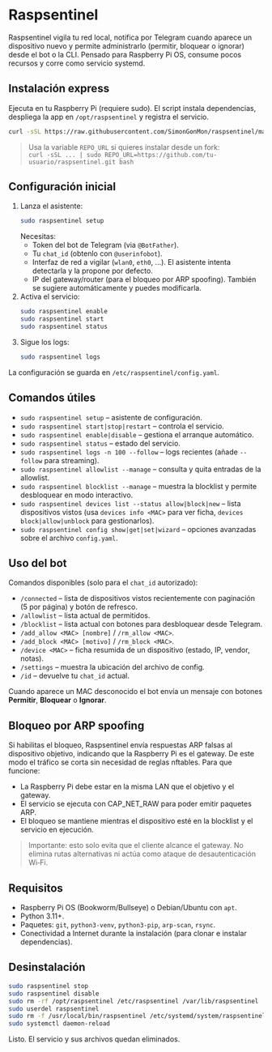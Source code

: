# Raspsentinel

Raspsentinel vigila tu red local, notifica por Telegram cuando aparece un dispositivo nuevo y permite administrarlo (permitir, bloquear o ignorar) desde el bot o la CLI. Pensado para Raspberry Pi OS, consume pocos recursos y corre como servicio systemd.

## Instalación express

Ejecuta en tu Raspberry Pi (requiere sudo). El script instala dependencias, despliega la app en `/opt/raspsentinel` y registra el servicio.

```bash
curl -sSL https://raw.githubusercontent.com/SimonGonMon/raspsentinel/main/install.sh | sudo bash
```

> Usa la variable `REPO_URL` si quieres instalar desde un fork:  
> `curl -sSL ... | sudo REPO_URL=https://github.com/tu-usuario/raspsentinel.git bash`

## Configuración inicial

1. Lanza el asistente:
   ```bash
   sudo raspsentinel setup
   ```
   Necesitas:
   - Token del bot de Telegram (via `@BotFather`).
   - Tu `chat_id` (obtenlo con `@userinfobot`).
   - Interfaz de red a vigilar (`wlan0`, `eth0`, ...). El asistente intenta detectarla y la propone por defecto.
   - IP del gateway/router (para el bloqueo por ARP spoofing). También se sugiere automáticamente y puedes modificarla.
2. Activa el servicio:
   ```bash
   sudo raspsentinel enable
   sudo raspsentinel start
   sudo raspsentinel status
   ```
3. Sigue los logs:
   ```bash
   sudo raspsentinel logs
   ```

La configuración se guarda en `/etc/raspsentinel/config.yaml`.

## Comandos útiles

- `sudo raspsentinel setup` – asistente de configuración.
- `sudo raspsentinel start|stop|restart` – controla el servicio.
- `sudo raspsentinel enable|disable` – gestiona el arranque automático.
- `sudo raspsentinel status` – estado del servicio.
- `sudo raspsentinel logs -n 100 --follow` – logs recientes (añade `--follow` para streaming).
- `sudo raspsentinel allowlist --manage` – consulta y quita entradas de la allowlist.
- `sudo raspsentinel blocklist --manage` – muestra la blocklist y permite desbloquear en modo interactivo.
- `sudo raspsentinel devices list --status allow|block|new` – lista dispositivos vistos (usa `devices info <MAC>` para ver ficha, `devices block|allow|unblock` para gestionarlos).
- `sudo raspsentinel config show|get|set|wizard` – opciones avanzadas sobre el archivo `config.yaml`.

## Uso del bot

Comandos disponibles (solo para el `chat_id` autorizado):

- `/connected` – lista de dispositivos vistos recientemente con paginación (5 por página) y botón de refresco.
- `/allowlist` – lista actual de permitidos.
- `/blocklist` – lista actual con botones para desbloquear desde Telegram.
- `/add_allow <MAC> [nombre]` / `/rm_allow <MAC>`.
- `/add_block <MAC> [motivo]` / `/rm_block <MAC>`.
- `/device <MAC>` – ficha resumida de un dispositivo (estado, IP, vendor, notas).
- `/settings` – muestra la ubicación del archivo de config.
- `/id` – devuelve tu `chat_id` actual.

Cuando aparece un MAC desconocido el bot envía un mensaje con botones **Permitir**, **Bloquear** o **Ignorar**.

## Bloqueo por ARP spoofing

Si habilitas el bloqueo, Raspsentinel envía respuestas ARP falsas al dispositivo objetivo, indicando que la Raspberry Pi es el gateway. De este modo el tráfico se corta sin necesidad de reglas nftables. Para que funcione:

- La Raspberry Pi debe estar en la misma LAN que el objetivo y el gateway.
- El servicio se ejecuta con CAP_NET_RAW para poder emitir paquetes ARP.
- El bloqueo se mantiene mientras el dispositivo esté en la blocklist y el servicio en ejecución.

> Importante: esto solo evita que el cliente alcance el gateway. No elimina rutas alternativas ni actúa como ataque de desautenticación Wi‑Fi.

## Requisitos

- Raspberry Pi OS (Bookworm/Bullseye) o Debian/Ubuntu con `apt`.
- Python 3.11+.
- Paquetes: `git`, `python3-venv`, `python3-pip`, `arp-scan`, `rsync`.
- Conectividad a Internet durante la instalación (para clonar e instalar dependencias).

## Desinstalación

```bash
sudo raspsentinel stop
sudo raspsentinel disable
sudo rm -rf /opt/raspsentinel /etc/raspsentinel /var/lib/raspsentinel
sudo userdel raspsentinel
sudo rm -f /usr/local/bin/raspsentinel /etc/systemd/system/raspsentinel.service
sudo systemctl daemon-reload
```

Listo. El servicio y sus archivos quedan eliminados.
